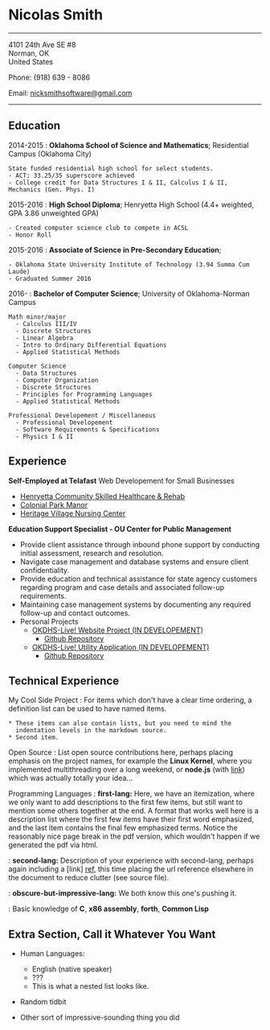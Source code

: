 # Nicolas Smith
----------------------
4101 24th Ave SE #8                   
Norman, OK                        
United States

Phone: (918) 639 - 8086

Email: nicksmithsoftware@gmail.com

----------------------

Education
---------

2014-2015
:   **Oklahoma School of Science and Mathematics**; Residential Campus (Oklahoma City)

    State funded residential high school for select students.
    - ACT: 33.25/35 superscore achieved
    - College credit for Data Structures I & II, Calculus I & II, Mechanics (Gen. Phys. I)

2015-2016
:   **High School Diploma**; Henryetta High School (4.4+ weighted, GPA 3.86 unweighted GPA)
    
    - Created computer science club to compete in ACSL
    - Honor Roll
    
2015-2016
:   **Associate of Science in Pre-Secondary Education**; 
     
    - Oklahoma State University Institute of Technology (3.94 Summa Cum Laude)
    - Graduated Summer 2016
    
2016-
:   **Bachelor of Computer Science**; University of Oklahoma-Norman Campus

    Math minor/major
      - Calculus III/IV
      - Discrete Structures
      - Linear Algebra
      - Intro to Ordinary Differential Equations
      - Applied Statistical Methods
      
    Computer Science
      - Data Structures
      - Computer Organization
      - Discrete Structures
      - Principles for Programming Languages
      - Applied Statistical Methods
      
    Professional Developement / Miscellaneous
      - Professional Developement
      - Software Requirements & Specifications
      - Physics I & II

Experience
----------

**Self-Employed at Telafast**
Web Developement for Small Businesses
- [Henryetta Community Skilled Healthcare & Rehab](https://henryettacommunityskilled.com)
- [Colonial Park Manor](https://colonialparkmanor.com)
- [Heritage Village Nursing Center](https://heritagevillagenursingcenter.com)

**Education Support Specialist - OU Center for Public Management**
  - Provide client assistance through inbound phone support by conducting initial assessment, research and resolution.
  - Navigate case management and database systems and ensure client confidentiality.
  - Provide education and technical assistance for state agency customers regarding program and case details and associated follow-up requirements.
  - Maintaining case management systems by documenting any required follow-up and contact outcomes.
  - Personal Projects
      - [OKDHS-Live! Website Project (IN DEVELOPEMENT)](https://okdhslive.gatsbyjs.io)
         - [Github Repository](https://github.com/NickSmithSoftware/okdhs-live-gatsby-website)
      - [OKDHS-Live! Utility Application (IN DEVELOPEMENT)](https://github.com/NickSmithSoftware/okdhs-live-util-app/raw/master/out/make/squirrel.windows/x64/okdhs-live-util-app-1.0.0%20Setup.exe)
         - [Github Repository](https://github.com/NickSmithSoftware/okdhs-live-util-app)

Technical Experience
--------------------

My Cool Side Project
:   For items which don't have a clear time ordering, a definition
    list can be used to have named items.

    * These items can also contain lists, but you need to mind the
      indentation levels in the markdown source.
    * Second item.

Open Source
:   List open source contributions here, perhaps placing emphasis on
    the project names, for example the **Linux Kernel**, where you
    implemented multithreading over a long weekend, or **node.js**
    (with [link](http://nodejs.org)) which was actually totally
    your idea...

Programming Languages
:   **first-lang:** Here, we have an itemization, where we only want
    to add descriptions to the first few items, but still want to
    mention some others together at the end. A format that works well
    here is a description list where the first few items have their
    first word emphasized, and the last item contains the final few
    emphasized terms. Notice the reasonably nice page break in the pdf
    version, which wouldn't happen if we generated the pdf via html.

:   **second-lang:** Description of your experience with second-lang,
    perhaps again including a [link] [ref], this time placing the url
    reference elsewhere in the document to reduce clutter (see source
    file). 

:   **obscure-but-impressive-lang:** We both know this one's pushing
    it.

:   Basic knowledge of **C**, **x86 assembly**, **forth**, **Common Lisp**

[ref]: https://github.com/githubuser/superlongprojectname

Extra Section, Call it Whatever You Want
----------------------------------------

* Human Languages:

     * English (native speaker)
     * ???
     * This is what a nested list looks like.

* Random tidbit

* Other sort of impressive-sounding thing you did
